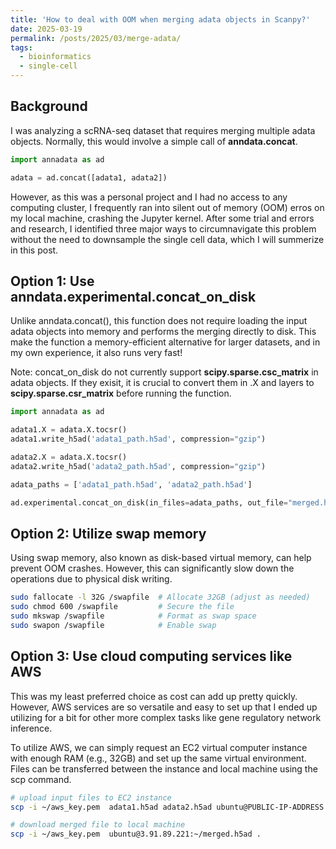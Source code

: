 ```yaml
---
title: 'How to deal with OOM when merging adata objects in Scanpy?'
date: 2025-03-19
permalink: /posts/2025/03/merge-adata/
tags:
  - bioinformatics
  - single-cell
---
```


## Background
I was analyzing a scRNA-seq dataset that requires merging multiple adata objects. Normally, this would involve a simple call of **anndata.concat**. 

```python
import annadata as ad

adata = ad.concat([adata1, adata2])
```
However, as this was a personal project and I had no access to any computing cluster, I frequently ran into silent out of memory (OOM) erros on my local machine, crashing the Jupyter kernel. After some trial and errors and research, I identified three major ways to circumnavigate this problem without the need to downsample the single cell data, which I will summerize in this post. 

## Option 1: Use anndata.experimental.concat_on_disk
Unlike anndata.concat(), this function does not require loading the input adata objects into memory and performs the merging directly to disk. This make the function a memory-efficient alternative for larger datasets, and in my own experience, it also runs very fast!

Note: concat_on_disk do not currently support **scipy.sparse.csc_matrix** in adata objects. If they exisit, it is crucial to convert them in .X and layers to **scipy.sparse.csr_matrix** before running the function. 

```python
import annadata as ad

adata1.X = adata.X.tocsr()
adata1.write_h5ad('adata1_path.h5ad', compression="gzip")

adata2.X = adata.X.tocsr()
adata2.write_h5ad('adata2_path.h5ad', compression="gzip")

adata_paths = ['adata1_path.h5ad', 'adata2_path.h5ad']

ad.experimental.concat_on_disk(in_files=adata_paths, out_file="merged.h5ad")
```

## Option 2: Utilize swap memory
Using swap memory, also known as disk-based virtual memory, can help prevent OOM crashes. However, this can significantly slow down the operations due to physical disk writing. 

```bash
sudo fallocate -l 32G /swapfile  # Allocate 32GB (adjust as needed)
sudo chmod 600 /swapfile         # Secure the file
sudo mkswap /swapfile            # Format as swap space
sudo swapon /swapfile            # Enable swap
```

## Option 3: Use cloud computing services like AWS
This was my least preferred choice as cost can add up pretty quickly. However, AWS services are so versatile and easy to set up that I ended up utilizing for a bit for other more complex tasks like gene regulatory network inference. 

To utilize AWS, we can simply request an EC2 virtual computer instance with enough RAM (e.g., 32GB) and set up the same virtual environment. Files can be transferred between the instance and local machine using the scp command. 

```bash
# upload input files to EC2 instance
scp -i ~/aws_key.pem  adata1.h5ad adata2.h5ad ubuntu@PUBLIC-IP-ADDRESS:~ 

# download merged file to local machine
scp -i ~/aws_key.pem  ubuntu@3.91.89.221:~/merged.h5ad .
```
